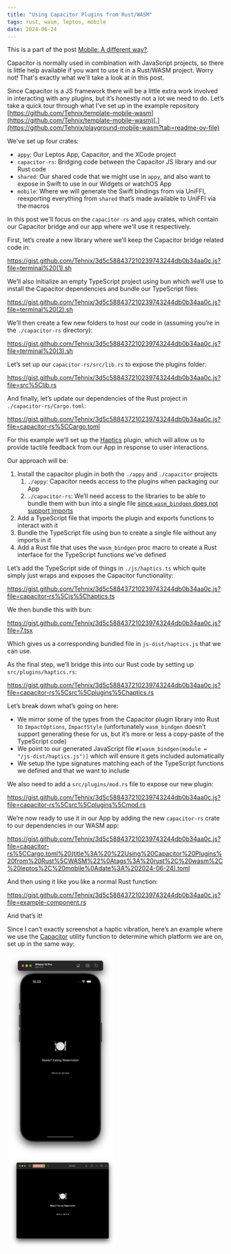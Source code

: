 ```yaml
---
title: "Using Capacitor Plugins from Rust/WASM"
tags: rust, wasm, leptos, mobile
date: 2024-06-24
---
```


This is a part of the post [Mobile: A different way?](/posts/2024-06-25-mobile-a-different-way.html).

Capacitor is normally used in combination with JavaScript projects, so there is little help available if you want to use it in a Rust/WASM project. Worry not! That's exactly what we'll take a look at in this post.

Since Capacitor is a JS framework there will be a little extra work involved in interacting with any plugins, but it’s honestly not a lot we need to do. Let’s take a quick tour through what I’ve set up in the example repository [https://github.com/Tehnix/template-mobile-wasm](https://github.com/Tehnix/template-mobile-wasm)[.](https://github.com/Tehnix/playground-mobile-wasm?tab=readme-ov-file)

<div></div><!--more-->

We've set up four crates:

- `appy`: Our Leptos App, Capacitor, and the XCode project
- `capacitor-rs`: Bridging code between the Capacitor JS library and our Rust code
- `shared`: Our shared code that we might use in `appy`, and also want to expose in Swift to use in our Widgets or watchOS App
- `mobile`: Where we will generate the Swift bindings from via UniFFI, reexporting everything from `shared` that’s made available to UniFFI via the macros

In this post we'll focus on the `capacitor-rs` and `appy` crates, which contain our Capacitor bridge and our app where we'll use it respectively.

First, let’s create a new library where we’ll keep the Capacitor bridge related code in:

https://gist.github.com/Tehnix/3d5c588437210239743244db0b34aa0c.js?file=terminal%20(1).sh

We’ll also initialize an empty TypeScript project using bun which we’ll use to install the Capacitor dependencies and bundle our TypeScript files:

https://gist.github.com/Tehnix/3d5c588437210239743244db0b34aa0c.js?file=terminal%20(2).sh

We’ll then create a few new folders to host our code in (assuming you’re in the `./capacitor-rs` directory):

https://gist.github.com/Tehnix/3d5c588437210239743244db0b34aa0c.js?file=terminal%20(3).sh

Let’s set up our `capacitor-rs/src/lib.rs` to expose the plugins folder:

https://gist.github.com/Tehnix/3d5c588437210239743244db0b34aa0c.js?file=src%5Clib.rs

And finally, let’s update our dependencies of the Rust project in `./capacitor-rs/Cargo.toml`:

https://gist.github.com/Tehnix/3d5c588437210239743244db0b34aa0c.js?file=capacitor-rs%5CCargo.toml

For this example we’ll set up the [Haptics](https://capacitorjs.com/docs/apis/haptics) plugin, which will allow us to provide tactile feedback from our App in response to user interactions.

Our approach will be:

1. Install the capacitor plugin in both the `./appy` and `./capacitor` projects
    1. `./appy`: Capacitor needs access to the plugins when packaging our App
    2. `./capacitor-rs`: We’ll need access to the libraries to be able to bundle them with bun into a single file [since `wasm_bindgen` does not support imports](https://rustwasm.github.io/wasm-bindgen/reference/js-snippets.html?highlight=imports#caveats)
2. Add a TypeScript file that imports the plugin and exports functions to interact with it
3. Bundle the TypeScript file using bun to create a single file without any imports in it
4. Add a Rust file that uses the `wasm_bindgen` proc macro to create a Rust interface for the TypeScript functions we’ve defined

Let’s add the TypeScript side of things in `./js/haptics.ts` which quite simply just wraps and exposes the Capacitor functionality:

https://gist.github.com/Tehnix/3d5c588437210239743244db0b34aa0c.js?file=capacitor-rs%5Cjs%5Chaptics.ts

We then bundle this with bun:

https://gist.github.com/Tehnix/3d5c588437210239743244db0b34aa0c.js?file=7.tsx

Which gives us a corresponding bundled file in `js-dist/haptics.js` that we can use.

As the final step, we’ll bridge this into our Rust code by setting up `src/plugins/haptics.rs`:

https://gist.github.com/Tehnix/3d5c588437210239743244db0b34aa0c.js?file=capacitor-rs%5Csrc%5Cplugins%5Chaptics.rs

Let’s break down what’s going on here:

- We mirror some of the types from the Capacitor plugin library into Rust to `ImpactOptions`, `ImpactStyle` (unfortunately `wasm_bindgen` doesn’t support generating these for us, but it’s more or less a copy-paste of the TypeScript code)
- We point to our generated JavaScript file `#[wasm_bindgen(module = "/js-dist/haptics.js")]` which will ensure it gets included automatically
- We setup the type signatures matching each of the TypeScript functions we defined and that we want to include

We also need to add a `src/plugins/mod.rs` file to expose our new plugin:

https://gist.github.com/Tehnix/3d5c588437210239743244db0b34aa0c.js?file=capacitor-rs%5Csrc%5Cplugins%5Cmod.rs

We’re now ready to use it in our App by adding the new `capacitor-rs` crate to our dependencies in our WASM app:

https://gist.github.com/Tehnix/3d5c588437210239743244db0b34aa0c.js?file=capacitor-rs%5CCargo.toml%20(title%3A%20%22Using%20Capacitor%20Plugins%20from%20Rust%5CWASM%22%0Atags%3A%20rust%2C%20wasm%2C%20leptos%2C%20mobile%0Adate%3A%202024-06-24).toml

And then using it like you like a normal Rust function:

https://gist.github.com/Tehnix/3d5c588437210239743244db0b34aa0c.js?file=example-component.rs

And that’s it!

Since I can’t exactly screenshot a haptic vibration, here’s an example where we use the [Capacitor](https://capacitorjs.com/docs/basics/utilities) utility function to determine which platform we are on, set up in the same way:

<div class="clear two-images">
  <a href="/resources/images/using-capacitor-plugins-from-rust-wasm-iphone.png" target="_blank" rel="noopener noreferrer"><img src="/resources/images/using-capacitor-plugins-from-rust-wasm-iphone.thumbnail.png" loading="lazy" alt="Screenshot of Capacitor running on iPhone" title="Screenshot of Capacitor running on iPhone" style="margin-right: 1%; width: 49%;" /></a>
  <a href="/resources/images/using-capacitor-plugins-from-rust-wasm-web.png" target="_blank" rel="noopener noreferrer"><img src="/resources/images/using-capacitor-plugins-from-rust-wasm-web.thumbnail.png" loading="lazy" alt="Screenshot of Capacitor running in Web" title="Screenshot of Capacitor running in Web" style="margin-left: 1%; width: 49%;" /></a>
</div>
<div class="clear"></div>
